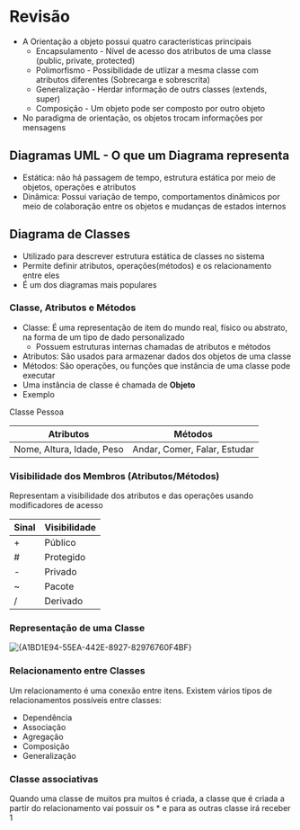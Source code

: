 # Revisão
* A Orientação a objeto possui quatro características principais
  * Encapsulamento - Nível de acesso dos atributos de uma classe (public, private, protected)
  * Polimorfismo - Possibilidade de utlizar a mesma classe com atributos diferentes (Sobrecarga e sobrescrita)
  * Generalização - Herdar informação de outrs classes (extends, super)
  * Composição - Um objeto pode ser composto por outro objeto
* No paradigma de orientação, os objetos trocam informações por mensagens

## Diagramas UML - O que um Diagrama representa
* Estática: não há passagem de tempo, estrutura estática por meio de objetos, operações e atributos
* Dinâmica: Possui variação de tempo, comportamentos dinâmicos por meio de colaboração entre os objetos e mudanças de estados internos

## Diagrama de  Classes
* Utilizado para descrever estrutura estática de classes no sistema
* Permite definir atributos, operações(métodos) e os relacionamento entre eles
* É um dos diagramas mais populares

### Classe, Atributos e Métodos
* Classe: É uma representação de item do mundo real, físico ou abstrato, na forma de um tipo de dado personalizado
  * Possuem estruturas internas chamadas de atributos e métodos
* Atributos: São usados para armazenar dados dos objetos de uma classe
* Métodos: São operações, ou funções que instância de uma classe pode executar
* Uma instância de classe é chamada de **Objeto**
* Exemplo

Classe Pessoa

|        Atributos           |           Métodos             |
| -------------------------- | ----------------------------- |
| Nome, Altura, Idade, Peso  | Andar, Comer, Falar, Estudar  |

### Visibilidade dos Membros (Atributos/Métodos)
Representam a visibilidade dos atributos e das operações usando modificadores de acesso

|Sinal|Visibilidade|
|-----|------------|
|  +  |   Público  |
|  #  |  Protegido |
|  -  |   Privado  |
|  ~  |   Pacote   |
|  /  |  Derivado  |

### Representação de uma Classe
![{A1BD1E94-55EA-442E-8927-82976760F4BF}](https://github.com/user-attachments/assets/dddfebdb-eea5-4d9e-bbc4-61f857a180ff)

### Relacionamento entre Classes
Um relacionamento é uma conexão entre itens. Existem vários tipos de relacionamentos possíveis entre classes:
* Dependência
* Associação
* Agregação
* Composição
* Generalização

### Classe associativas
Quando uma classe de muitos pra muitos é criada, a classe que é criada a partir do relacionamento vai possuir os * e para as outras classe irá receber 1
